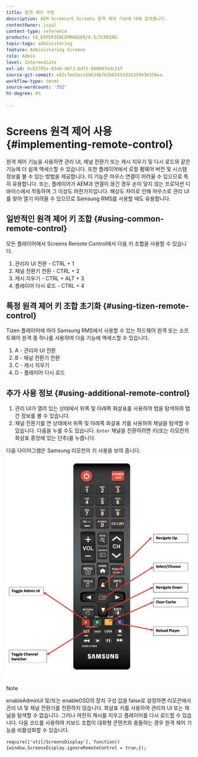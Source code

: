 ```yaml
---
title: 원격 제어 구현
description: AEM Screens의 Screens 원격 제어 기능에 대해 알아봅니다.
contentOwner: jsyal
content-type: reference
products: SG_EXPERIENCEMANAGER/6.5/SCREENS
topic-tags: administering
feature: Administering Screens
role: Admin
level: Intermediate
exl-id: 6cb2705e-83e6-46f3-bd71-6688d7edc11f
source-git-commit: e82cfee5ecc6b639b7b2b65553d1635943b356ea
workflow-type: tm+mt
source-wordcount: '352'
ht-degree: 0%

---
```


# Screens 원격 제어 사용 {#implementing-remote-control}

원격 제어 기능을 사용하면 관리 UI, 채널 전환기 또는 캐시 지우기 및 다시 로드와 같은 기능에 더 쉽게 액세스할 수 있습니다. 또한 플레이어에서 로컬 펌웨어 버전 및 시스템 정보를 볼 수 있는 방법을 제공합니다. 이 기능은 마우스 연결이 어려울 수 있으므로 특히 유용합니다. 또는, 플레이어가 AEM과 연결이 끊긴 경우 손이 닿지 않는 프로덕션 디바이스에서 작동하며 그 이상도 마찬가지입니다. 해상도 차이로 인해 마우스로 관리 UI를 찾아 열기 어려울 수 있으므로 Samsung RMS를 사용할 때도 유용합니다.

## 일반적인 원격 제어 키 조합 {#using-common-remote-control}

모든 플레이어에서 Screens Remote Control에서 다음 키 조합을 사용할 수 있습니다.

1. 관리자 UI 전환 - CTRL + 1
1. 채널 전환기 전환 - CTRL + 2
1. 캐시 지우기 - CTRL + ALT + 3
1. 플레이어 다시 로드 - CTRL + 4

## 특정 원격 제어 키 조합 초기화 {#using-tizen-remote-control}

Tizen 플레이어에 따라 Samsung RMS에서 사용할 수 있는 하드웨어 원격 또는 소프트웨어 원격 중 하나를 사용하여 다음 기능에 액세스할 수 있습니다.

1. A - 관리자 UI 전환
1. B - 채널 전환기 전환
1. C - 캐시 지우기
1. D - 플레이어 다시 로드

## 추가 사용 정보 {#using-additional-remote-control}

1. 관리 UI가 열려 있는 상태에서 위쪽 및 아래쪽 화살표를 사용하여 탭을 탐색하여 탭 간 정보를 볼 수 있습니다.
1. 채널 전환기를 연 상태에서 위쪽 및 아래쪽 화살표 키를 사용하여 채널을 탐색할 수 있습니다. 다음을 누를 수도 있습니다. `Enter` 채널을 전환하려면 키(또는 리모컨의 화살표 중앙에 있는 단추)를 누릅니다.

다음 다이어그램은 Samsung 리모컨의 키 사용을 보여 줍니다.
![이미지](assets/tizen/remote.png)

>[!NOTE]
>enableAdminUI 및/또는 enableOSD의 장치 구성 값을 false로 설정하면 리모콘에서 관리 UI 및 채널 전환기를 전환하지 않습니다. 화살표 키를 사용하여 관리자 UI 또는 채널을 탐색할 수 없습니다. 그러나 여전히 캐시를 지우고 플레이어를 다시 로드할 수 있습니다. 다음 코드를 사용하여 키보드 조합이 대화형 콘텐츠와 충돌하는 경우 원격 제어 기능을 비활성화할 수 있습니다.

```
require(['util/ScreensDisplay'], function() {window.ScreensDisplay.ignoreRemoteControl = true;}); 
```
